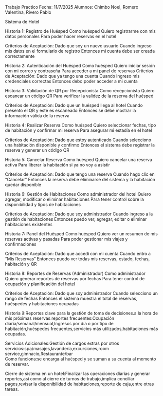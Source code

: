 Trabajo Practico
Fecha: 11/7/2025
Alumnos: Chimbo Noel, Romero Valentina, Rivero Pablo

Sistema de Hotel

Historia 1: Registro de Huésped
Como huésped Quiero registrarme con mis datos personales
Para poder hacer reservas en el hotel

Criterios de Aceptación:
Dado que soy un nuevo usuario 
Cuando ingreso mis datos en el formulario de registro 
Entonces mi cuenta debe ser creada correctamente

Historia 2: Autenticación del Huésped
Como huésped Quiero iniciar sesión con mi correo 
y contraseña Para acceder a mi panel de reservas
Criterios de Aceptación:
Dado que ya tengo una cuenta Cuando ingreso mis credenciales
correctas Entonces debo poder acceder a mi cuenta

Historia 3: Validación de QR por Recepcionista
Como recepcionista Quiero escanear un código QR 
Para verificar la validez de la reserva del huésped

Criterios de Aceptación:
Dado que un huésped llega al hotel
Cuando presento el QR y este es escaneado Entonces se debe mostrar la información válida de la reserva

Historia 4: Realizar Reserva
Como huésped
Quiero seleccionar fechas, tipo de habitación y confirmar mi reserva
Para asegurar mi estadía en el hotel

Criterios de Aceptación:
Dado que estoy autenticado
Cuando selecciono una habitación disponible y confirmo
Entonces el sistema debe registrar la reserva y generar un código QR

Historia 5: Cancelar Reserva
Como huésped
Quiero cancelar una reserva activa
Para liberar la habitación si ya no voy a asistir

Criterios de Aceptación:
Dado que tengo una reserva
Cuando hago clic en “Cancelar”
Entonces la reserva debe eliminarse del sistema y la habitación quedar disponible

Historia 6: Gestión de Habitaciones
Como administrador del hotel
Quiero agregar, modificar o eliminar habitaciones
Para tener control sobre la disponibilidad y tipos de habitaciones

Criterios de Aceptación:
Dado que soy administrador
Cuando ingreso a la gestión de habitaciones
Entonces puedo ver, agregar, editar o eliminar habitaciones existentes

Historia 7: Panel del Huésped
Como huésped
Quiero ver un resumen de mis reservas activas y pasadas
Para poder gestionar mis viajes y confirmaciones

Criterios de Aceptación:
Dado que accedí con mi cuenta
Cuando entro a “Mis Reservas”
Entonces puedo ver todas mis reservas, estado, fechas, habitación y QR

Historia 8: Reportes de Reservas (Administrador)
Como administrador
Quiero generar reportes de reservas por fechas
Para tener control de ocupación y planificación del hotel

Criterios de Aceptación:
Dado que soy administrador
Cuando selecciono un rango de fechas
Entonces el sistema muestra el total de reservas, huéspedes y habitaciones ocupadas
 
Historia 9:Reportes clave para la gestión de toma de decisiones.a la hora de mis próximas reservas.reportes frecuentes:Ocupación diaria/semanal/mensual,Ingresos por día o por tipo de habitación,huéspedes frecuentes,servicios más utilizados,habitaciones más ocupadas.

Servicios Adicionales:Gestión de cargos extras por otros servicios:spa/masajes,lavandería,excursiones,room service,gimnacio,Restaurante/bar       
Como funciona:se encarga al huésped y se suman a su cuenta al momento de reservar.

Cierre de sistema en un hotel:Finalizar las operaciones diarias y generar reportes,así como al cierre de turnos de trabajo,implica conciliar pagos,revisar la disponibilidad de habitaciones,reporte de caja,entre otras tareas.